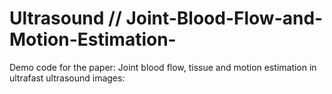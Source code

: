 # Ultrasound // Joint-Blood-Flow-and-Motion-Estimation-
Demo code for the paper: Joint blood flow, tissue and motion estimation in ultrafast ultrasound images: 
